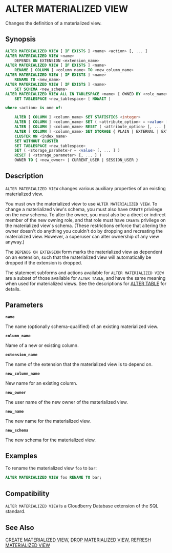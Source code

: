 # ALTER MATERIALIZED VIEW

Changes the definition of a materialized view.

## Synopsis

```sql
ALTER MATERIALIZED VIEW [ IF EXISTS ] <name> <action> [, ... ]
ALTER MATERIALIZED VIEW <name>
    DEPENDS ON EXTENSION <extension_name>
ALTER MATERIALIZED VIEW [ IF EXISTS ] <name>
    RENAME [ COLUMN ] <column_name> TO <new_column_name>
ALTER MATERIALIZED VIEW [ IF EXISTS ] <name>
    RENAME TO <new_name>
ALTER MATERIALIZED VIEW [ IF EXISTS ] <name>
    SET SCHEMA <new_schema>
ALTER MATERIALIZED VIEW ALL IN TABLESPACE <name> [ OWNED BY <role_name> [, ... ] ]
    SET TABLESPACE <new_tablespace> [ NOWAIT ]

where <action> is one of:

    ALTER [ COLUMN ] <column_name> SET STATISTICS <integer>
    ALTER [ COLUMN ] <column_name> SET ( <attribute_option> = <value> [, ... ] )
    ALTER [ COLUMN ] <column_name> RESET ( <attribute_option> [, ... ] )
    ALTER [ COLUMN ] <column_name> SET STORAGE { PLAIN | EXTERNAL | EXTENDED | MAIN }
    CLUSTER ON <index_name>
    SET WITHOUT CLUSTER
    SET TABLESPACE <new_tablespace>
    SET ( <storage_paramete>r = <value> [, ... ] )
    RESET ( <storage_parameter> [, ... ] )
    OWNER TO { <new_owner> | CURRENT_USER | SESSION_USER }
```

## Description

`ALTER MATERIALIZED VIEW` changes various auxiliary properties of an existing materialized view.

You must own the materialized view to use `ALTER MATERIALIZED VIEW`. To change a materialized view's schema, you must also have `CREATE` privilege on the new schema. To alter the owner, you must also be a direct or indirect member of the new owning role, and that role must have `CREATE` privilege on the materialized view's schema. (These restrictions enforce that altering the owner doesn't do anything you couldn't do by dropping and recreating the materialized view. However, a superuser can alter ownership of any view anyway.)

The `DEPENDS ON EXTENSION` form marks the materialized view as dependent on an extension, such that the materialized view will automatically be dropped if the extension is dropped.

The statement subforms and actions available for `ALTER MATERIALIZED VIEW` are a subset of those available for `ALTER TABLE`, and have the same meaning when used for materialized views. See the descriptions for [ALTER TABLE](/docs/sql-statements/sql-stmt-alter-table.md) for details.

## Parameters

**`name`**

The name (optionally schema-qualified) of an existing materialized view.

**`column_name`**

Name of a new or existing column.

**`extension_name`**

The name of the extension that the materialized view is to depend on.

**`new_column_name`**

New name for an existing column.

**`new_owner`**

The user name of the new owner of the materialized view.

**`new_name`**

The new name for the materialized view.

**`new_schema`**

The new schema for the materialized view.

## Examples

To rename the materialized view `foo` to `bar`:

```sql
ALTER MATERIALIZED VIEW foo RENAME TO bar;
```

## Compatibility

`ALTER MATERIALIZED VIEW` is a Cloudberry Database extension of the SQL standard.

## See Also

[CREATE MATERIALIZED VIEW](/docs/sql-statements/sql-stmt-create-materialized-view.md), [DROP MATERIALIZED VIEW](/docs/sql-statements/sql-stmt-drop-materialized-view.md), [REFRESH MATERIALIZED VIEW](/docs/sql-statements/sql-stmt-refresh-materialized-view.md)



